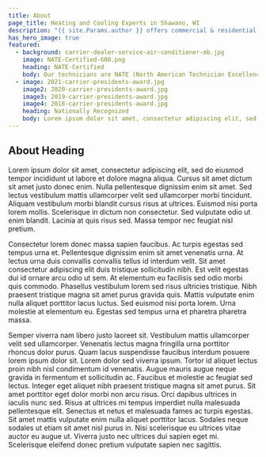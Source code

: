```yaml
---
title: About
page_title: Heating and Cooling Experts in Shawano, WI
description: "{{ site.Params.author }} offers commercial & residential HVAC, geothermal heating, cooling, ventilation & Carrier equipment in Shawano, Wisconsin."
has_hero_image: true
featured:
  - background: carrier-dealer-service-air-conditioner-mb.jpg
    image: NATE-Certified-600.png
    heading: NATE-Certified
    body: Our technicians are NATE (North American Technician Excellence) certified. As the leading program for heating, ventilation, air-conditioning, and refrigeration, NATE is the only test supported by the entire industry and confirms technicians have real working knowledge of these specific systems.
  - image: 2021-carrier-presidents-award.jpg
    image2: 2020-carrier-presidents-award.jpg
    image3: 2019-carrier-presidents-award.jpg
    image4: 2018-carrier-presidents-award.jpg
    heading: Nationally Recognized
    body: Lorem ipsum dolor sit amet, consectetur adipiscing elit, sed do eiusmod tempor incididunt ut labore et dolore magna aliqua. Aliquet sagittis id consectetur purus ut. Eu lobortis elementum nibh tellus molestie nunc non blandit.
---
```


<h2 class="no-margin">About Heading</h2>

<div class="underline"></div>

Lorem ipsum dolor sit amet, consectetur adipiscing elit, sed do eiusmod tempor incididunt ut labore et dolore magna aliqua. Cursus sit amet dictum sit amet justo donec enim. Nulla pellentesque dignissim enim sit amet. Sed lectus vestibulum mattis ullamcorper velit sed ullamcorper morbi tincidunt. Aliquam vestibulum morbi blandit cursus risus at ultrices. Euismod nisi porta lorem mollis. Scelerisque in dictum non consectetur. Sed vulputate odio ut enim blandit. Lacinia at quis risus sed. Massa tempor nec feugiat nisl pretium.

Consectetur lorem donec massa sapien faucibus. Ac turpis egestas sed tempus urna et. Pellentesque dignissim enim sit amet venenatis urna. At lectus urna duis convallis convallis tellus id interdum velit. Sit amet consectetur adipiscing elit duis tristique sollicitudin nibh. Est velit egestas dui id ornare arcu odio ut sem. At elementum eu facilisis sed odio morbi quis commodo. Phasellus vestibulum lorem sed risus ultricies tristique. Nibh praesent tristique magna sit amet purus gravida quis. Mattis vulputate enim nulla aliquet porttitor lacus luctus. Sed euismod nisi porta lorem. Urna molestie at elementum eu. Egestas sed tempus urna et pharetra pharetra massa.

Semper viverra nam libero justo laoreet sit. Vestibulum mattis ullamcorper velit sed ullamcorper. Venenatis lectus magna fringilla urna porttitor rhoncus dolor purus. Quam lacus suspendisse faucibus interdum posuere lorem ipsum dolor sit. Lorem dolor sed viverra ipsum. Tortor id aliquet lectus proin nibh nisl condimentum id venenatis. Augue mauris augue neque gravida in fermentum et sollicitudin ac. Faucibus et molestie ac feugiat sed lectus. Integer eget aliquet nibh praesent tristique magna sit amet purus. Sit amet porttitor eget dolor morbi non arcu risus. Orci dapibus ultrices in iaculis nunc sed. Risus at ultrices mi tempus imperdiet nulla malesuada pellentesque elit. Senectus et netus et malesuada fames ac turpis egestas. Sit amet mattis vulputate enim nulla aliquet porttitor lacus. Sodales neque sodales ut etiam sit amet nisl purus in. Nisi scelerisque eu ultrices vitae auctor eu augue ut. Viverra justo nec ultrices dui sapien eget mi. Scelerisque eleifend donec pretium vulputate sapien nec sagittis.
